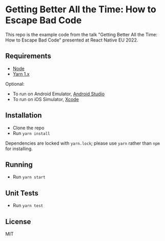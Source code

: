 # Getting Better All the Time: How to Escape Bad Code

This repo is the example code from the talk "Getting Better All the Time: How to Escape Bad Code" presented at React Native EU 2022.

## Requirements

- [Node](https://nodejs.org)
- [Yarn 1.x](https://classic.yarnpkg.com/lang/en/)

Optional:

- To run on Android Emulator, [Android Studio](https://developer.android.com/studio)
- To run on iOS Simulator, [Xcode](https://developer.apple.com/xcode/)

## Installation

- Clone the repo
- Run `yarn install`

Dependencies are locked with `yarn.lock`; please use `yarn` rather than `npm` for installing.

## Running

- Run `yarn start`

## Unit Tests

- Run `yarn test`

## License

MIT
